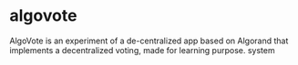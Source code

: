 # algovote
AlgoVote is an experiment of a de-centralized app based on Algorand that implements a decentralized voting, made for learning purpose. system 
